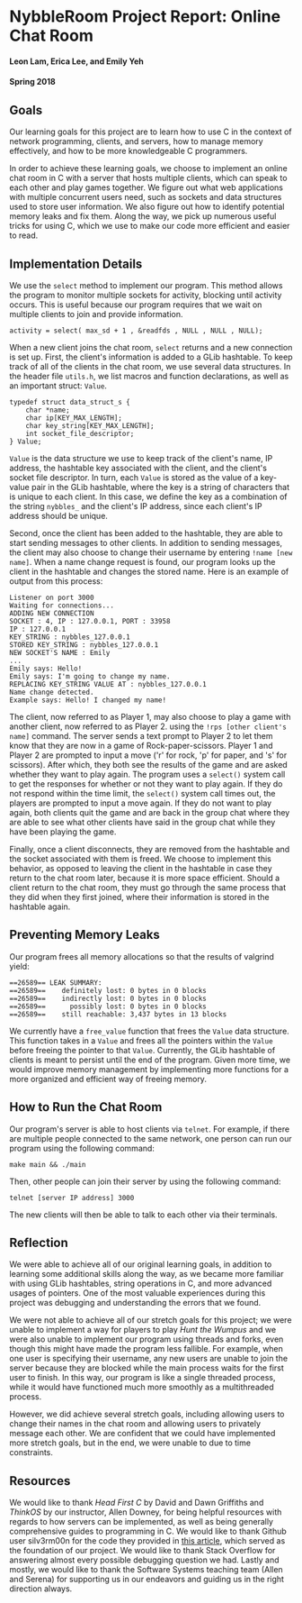 # NybbleRoom Project Report: Online Chat Room

#### Leon Lam, Erica Lee, and Emily Yeh

#### Spring 2018

## Goals

Our learning goals for this project are to learn how to use C in the context of network programming, clients, and servers, how to manage memory effectively, and how to be more knowledgeable C programmers.

In order to achieve these learning goals, we choose to implement an online chat room in C with a server that hosts multiple clients, which can speak to each other and play games together. We figure out what web applications with multiple concurrent users need, such as sockets and data structures used to store user information. We also figure out how to identify potential memory leaks and fix them. Along the way, we pick up numerous useful tricks for using C, which we use to make our code more efficient and easier to read.

## Implementation Details

We use the `select` method to implement our program. This method allows the program to monitor multiple sockets for activity, blocking until activity occurs. This is useful because our program requires that we wait on multiple clients to join and provide information.

```
activity = select( max_sd + 1 , &readfds , NULL , NULL , NULL);
```

When a new client joins the chat room, `select` returns and a new connection is set up. First, the client's information is added to a GLib hashtable. To keep track of all of the clients in the chat room, we use several data structures. In the header file `utils.h`, we list macros and function declarations, as well as an important struct: `Value`.

```
typedef struct data_struct_s {
    char *name;
    char ip[KEY_MAX_LENGTH];
    char key_string[KEY_MAX_LENGTH];
    int socket_file_descriptor;
} Value;
```

`Value` is the data structure we use to keep track of the client's name, IP address, the hashtable key associated with the client, and the client's socket file descriptor. In turn, each `Value` is stored as the value of a key-value pair in the GLib hashtable, where the key is a string of characters that is unique to each client. In this case, we define the key as a combination of the string `nybbles_` and the client's IP address, since each client's IP address should be unique.

Second, once the client has been added to the hashtable, they are able to start sending messages to other clients. In addition to sending messages, the client may also choose to change their username by entering `!name [new name]`. When a name change request is found, our program looks up the client in the hashtable and changes the stored name. Here is an example of output from this process:

```
Listener on port 3000
Waiting for connections...
ADDING NEW CONNECTION
SOCKET : 4, IP : 127.0.0.1, PORT : 33958 
IP : 127.0.0.1
KEY_STRING : nybbles_127.0.0.1
STORED KEY_STRING : nybbles_127.0.0.1
NEW SOCKET'S NAME : Emily 
...
Emily says: Hello!
Emily says: I'm going to change my name.
REPLACING KEY_STRING VALUE AT : nybbles_127.0.0.1
Name change detected.
Example says: Hello! I changed my name!
```

The client, now referred to as Player 1, may also choose to play a game with another client, now referred to as Player 2. using the `!rps [other client's name]` command. The server sends a text prompt to Player 2 to let them know that they are now in a game of Rock-paper-scissors. Player 1 and Player 2 are prompted to input a move ('r' for rock, 'p' for paper, and 's' for scissors). After which, they both see the results of the game and are asked whether they want to play again. The program uses a `select()` system call to get the responses for whether or not they want to play again. If they do not respond within the time limit, the `select()` system call times out, the players are prompted to input a move again. If they do not want to play again, both clients quit the game and are back in the group chat where they are able to see what other clients have said in the group chat while they have been playing the game. 

Finally, once a client disconnects, they are removed from the hashtable and the socket associated with them is freed. We choose to implement this behavior, as opposed to leaving the client in the hashtable in case they return to the chat room later, because it is more space efficient. Should a client return to the chat room, they must go through the same process that they did when they first joined, where their information is stored in the hashtable again.

## Preventing Memory Leaks
Our program frees all memory allocations so that the results of valgrind yield:
```
==26589== LEAK SUMMARY:
==26589==    definitely lost: 0 bytes in 0 blocks
==26589==    indirectly lost: 0 bytes in 0 blocks
==26589==      possibly lost: 0 bytes in 0 blocks
==26589==    still reachable: 3,437 bytes in 13 blocks
```
We currently have a `free_value` function that frees the `Value` data structure. This function takes in a `Value` and frees all the pointers within the `Value` before freeing the pointer to that `Value`. Currently, the GLib hashtable of clients is meant to persist until the end of the program. Given more time, we would improve memory management by implementing more functions for a more organized and efficient way of freeing memory.

## How to Run the Chat Room

Our program's server is able to host clients via `telnet`. For example, if there are multiple people connected to the same network, one person can run our program using the following command:

```
make main && ./main
```

Then, other people can join their server by using the following command:

```
telnet [server IP address] 3000
```

The new clients will then be able to talk to each other via their terminals.

## Reflection

We were able to achieve all of our original learning goals, in addition to learning some additional skills along the way, as we became more familiar with using GLib hashtables, string operations in C, and more advanced usages of pointers. One of the most valuable experiences during this project was debugging and understanding the errors that we found.

We were not able to achieve all of our stretch goals for this project; we were unable to implement a way for players to play _Hunt the Wumpus_ and we were also unable to implement our program using threads and forks, even though this might have made the program less fallible. For example, when one user is specifying their username, any new users are unable to join the server because they are blocked while the main process waits for the first user to finish. In this way, our program is like a single threaded process, while it would have functioned much more smoothly as a multithreaded process.

However, we did achieve several stretch goals, including allowing users to change their names in the chat room and allowing users to privately message each other. We are confident that we could have implemented more stretch goals, but in the end, we were unable to due to time constraints.

## Resources

We would like to thank _Head First C_ by David and Dawn Griffiths and _ThinkOS_ by our instructor, Allen Downey, for being helpful resources with regards to how servers can be implemented, as well as being generally comprehensive guides to programming in C. We would like to thank Github user silv3rm00n for the code they provided in [this article](https://www.binarytides.com/multiple-socket-connections-fdset-select-linux/), which served as the foundation of our project. We would like to thank Stack Overflow for answering almost every possible debugging question we had. Lastly and mostly, we would like to thank the Software Systems teaching team (Allen and Serena) for supporting us in our endeavors and guiding us in the right direction always.
